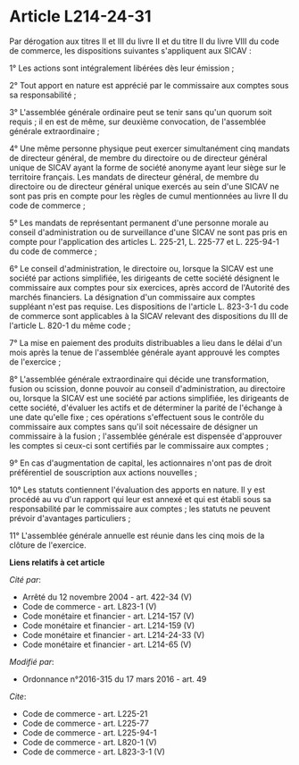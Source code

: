 # Article L214-24-31

Par dérogation aux titres II et III du livre II et du titre II du livre VIII du code de commerce, les dispositions suivantes
s'appliquent aux SICAV : 

1° Les actions sont intégralement libérées dès leur émission ; 

2° Tout apport en nature est apprécié par le commissaire aux comptes sous sa responsabilité ; 

3° L'assemblée générale ordinaire peut se tenir sans qu'un quorum soit requis ; il en est de même, sur deuxième convocation,
de l'assemblée générale extraordinaire ; 

4° Une même personne physique peut exercer simultanément cinq mandats de directeur général, de membre du directoire ou de
directeur général unique de SICAV ayant la forme de société anonyme ayant leur siège sur le territoire français. Les mandats
de directeur général, de membre du directoire ou de directeur général unique exercés au sein d'une SICAV ne sont pas pris en
compte pour les règles de cumul mentionnées au livre II du code de commerce ; 

5° Les mandats de représentant permanent d'une personne morale au conseil d'administration ou de surveillance d'une SICAV ne
sont pas pris en compte pour l'application des articles L. 225-21, L. 225-77 et L. 225-94-1 du code de commerce ; 

6° Le conseil d'administration, le directoire ou, lorsque la SICAV est une société par actions simplifiée, les dirigeants de
cette société désignent le commissaire aux comptes pour six exercices, après accord de l'Autorité des marchés financiers. La
désignation d'un commissaire aux comptes suppléant n'est pas requise. Les dispositions de l'article L. 823-3-1 du code de
commerce sont applicables à la SICAV relevant des dispositions du III de l'article L. 820-1 du même code ; 

7° La mise en paiement des produits distribuables a lieu dans le délai d'un mois après la tenue de l'assemblée générale ayant
approuvé les comptes de l'exercice ; 

8° L'assemblée générale extraordinaire qui décide une transformation, fusion ou scission, donne pouvoir au conseil
d'administration, au directoire ou, lorsque la SICAV est une société par actions simplifiée, les dirigeants de cette société,
d'évaluer les actifs et de déterminer la parité de l'échange à une date qu'elle fixe ; ces opérations s'effectuent sous le
contrôle du commissaire aux comptes sans qu'il soit nécessaire de désigner un commissaire à la fusion ; l'assemblée générale
est dispensée d'approuver les comptes si ceux-ci sont certifiés par le commissaire aux comptes ; 

9° En cas d'augmentation de capital, les actionnaires n'ont pas de droit préférentiel de souscription aux actions
nouvelles ; 

10° Les statuts contiennent l'évaluation des apports en nature. Il y est procédé au vu d'un rapport qui leur est annexé et
qui est établi sous sa responsabilité par le commissaire aux comptes ; les statuts ne peuvent prévoir d'avantages
particuliers ; 

11° L'assemblée générale annuelle est réunie dans les cinq mois de la clôture de l'exercice.

**Liens relatifs à cet article**

_Cité par_:

  - Arrêté du 12 novembre 2004 - art. 422-34 (V)
  - Code de commerce - art. L823-1 (V)
  - Code monétaire et financier - art. L214-157 (V)
  - Code monétaire et financier - art. L214-159 (V)
  - Code monétaire et financier - art. L214-24-33 (V)
  - Code monétaire et financier - art. L214-65 (V)

_Modifié par_:

  - Ordonnance n°2016-315 du 17 mars 2016 - art. 49

_Cite_:

  - Code de commerce - art. L225-21
  - Code de commerce - art. L225-77
  - Code de commerce - art. L225-94-1
  - Code de commerce - art. L820-1 (V)
  - Code de commerce - art. L823-3-1 (V)
